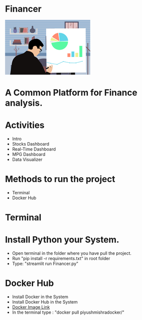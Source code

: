# Financer
![Screenshot](logo.png)
# A Common Platform for Finance analysis.
# Activities
* Intro
* Stocks Dashboard
* Real-Time Dashboard
* MPG Dashboard
* Data Visualizer
# Methods to run the project
* Terminal
* Docker Hub
# Terminal
# Install Python your System.
* Open terminal in the folder where you have pull the project.
* Run "pip install -r requirements.txt" in root folder
* Type: "streamlit run Financer.py"
# Docker Hub
* Install Docker in the System
* Install Docker Hub in the System
* [Docker Image Link](https://hub.docker.com/r/piyushmishradocker/)
* In the terminal type : "docker pull piyushmishradocker/"
